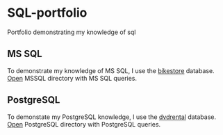 # SQL-portfolio

Portfolio demonstrating my knowledge of sql

## MS SQL

To demonstrate my knowledge of MS SQL, I use
the [bikestore](https://www.sqlservertutorial.net/sql-server-sample-database/) database.
[Open](MSSQL) MSSQL directory with MS SQL queries.

## PostgreSQL

To demonstate my PostgreSQL knowledge, I use
the [dvdrental](https://www.postgresqltutorial.com/postgresql-getting-started/postgresql-sample-database/) database.
[Open](PostgreSQL) PostgreSQL directory with PostgreSQL queries.